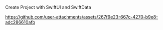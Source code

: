 Create Project with SwiftUI and SwiftData

https://github.com/user-attachments/assets/267f9e23-667c-4270-b9e8-adc286610afb

